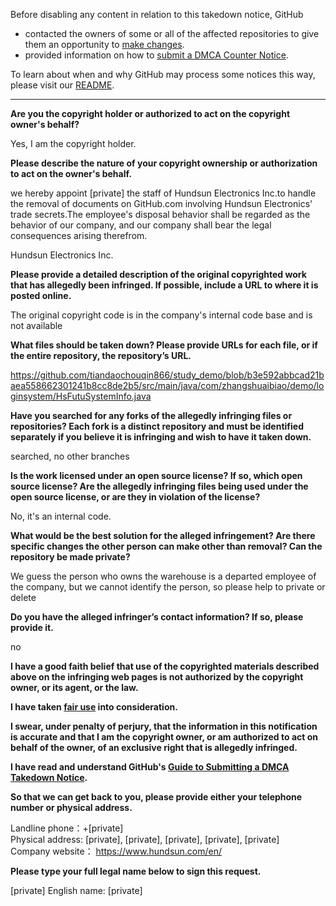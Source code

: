 Before disabling any content in relation to this takedown notice, GitHub
- contacted the owners of some or all of the affected repositories to give them an opportunity to [make changes](https://docs.github.com/en/github/site-policy/dmca-takedown-policy#a-how-does-this-actually-work).
- provided information on how to [submit a DMCA Counter Notice](https://docs.github.com/en/articles/guide-to-submitting-a-dmca-counter-notice).

To learn about when and why GitHub may process some notices this way, please visit our [README](https://github.com/github/dmca/blob/master/README.md).

---

**Are you the copyright holder or authorized to act on the copyright owner's behalf?**

Yes, I am the copyright holder.

**Please describe the nature of your copyright ownership or authorization to act on the owner's behalf.**

we hereby appoint [private] the staff of Hundsun Electronics Inc.to handle the removal of documents on GitHub.com involving Hundsun Electronics' trade secrets.The employee's disposal behavior shall be regarded as the behavior of our company, and our company shall bear the legal consequences arising therefrom.

Hundsun Electronics Inc.

**Please provide a detailed description of the original copyrighted work that has allegedly been infringed. If possible, include a URL to where it is posted online.**

The original copyright code is in the company's internal code base and is not available

**What files should be taken down? Please provide URLs for each file, or if the entire repository, the repository’s URL.**

https://github.com/tiandaochouqin866/study_demo/blob/b3e592abbcad21baea558662301241b8cc8de2b5/src/main/java/com/zhangshuaibiao/demo/loginsystem/HsFutuSystemInfo.java

**Have you searched for any forks of the allegedly infringing files or repositories? Each fork is a distinct repository and must be identified separately if you believe it is infringing and wish to have it taken down.**

searched, no other branches

**Is the work licensed under an open source license? If so, which open source license? Are the allegedly infringing files being used under the open source license, or are they in violation of the license?**

No, it's an internal code.

**What would be the best solution for the alleged infringement? Are there specific changes the other person can make other than removal? Can the repository be made private?**

We guess the person who owns the warehouse is a departed employee of the company, but we cannot identify the person, so please help to private or delete

**Do you have the alleged infringer’s contact information? If so, please provide it.**

no

**I have a good faith belief that use of the copyrighted materials described above on the infringing web pages is not authorized by the copyright owner, or its agent, or the law.**

**I have taken <a href="https://www.lumendatabase.org/topics/22">fair use</a> into consideration.**

**I swear, under penalty of perjury, that the information in this notification is accurate and that I am the copyright owner, or am authorized to act on behalf of the owner, of an exclusive right that is allegedly infringed.**

**I have read and understand GitHub's <a href="https://docs.github.com/articles/guide-to-submitting-a-dmca-takedown-notice/">Guide to Submitting a DMCA Takedown Notice</a>.**

**So that we can get back to you, please provide either your telephone number or physical address.**

Landline phone：+[private]  
Physical address: [private], [private], [private], [private], [private]  
Company website： https://www.hundsun.com/en/

**Please type your full legal name below to sign this request.**

[private] English name: [private]
